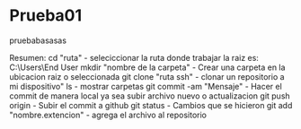 # Prueba01
pruebabasasas

Resumen:
cd "ruta" - seleciccionar la ruta donde trabajar la raiz es: C:\Users\End User
mkdir "nombre de la carpeta" - Crear una carpeta en la ubicacion raiz o seleccionada
git clone "ruta ssh" - clonar un repositorio a mi dispositivo"
ls - mostrar carpetas
git commit -am "Mensaje" - Hacer el commit de manera local ya sea subir archivo nuevo o actualizacion
git push origin - Subir el commit a github
git status - Cambios que se hicieron
git add "nombre.extencion" - agrega el archivo al repositorio


